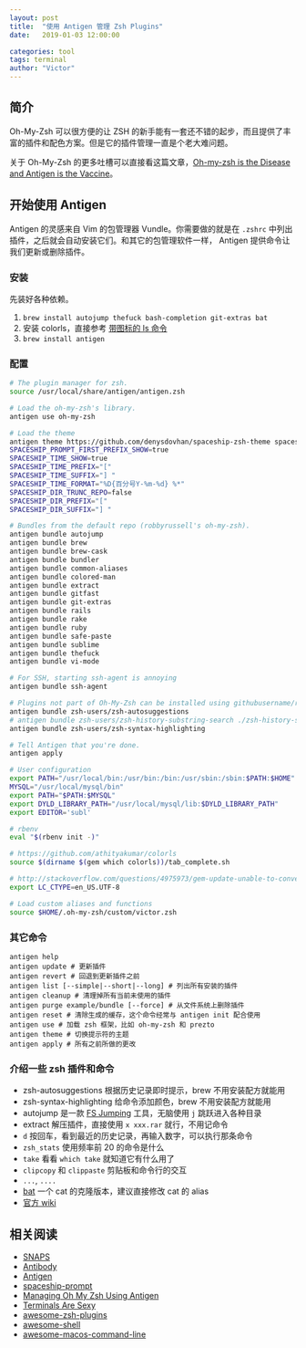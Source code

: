 ```yaml
---
layout: post
title:  "使用 Antigen 管理 Zsh Plugins"
date:   2019-01-03 12:00:00

categories: tool
tags: terminal
author: "Victor"
---
```


## 简介

Oh-My-Zsh 可以很方便的让 ZSH 的新手能有一套还不错的起步，而且提供了丰富的插件和配色方案。但是它的插件管理一直是个老大难问题。

关于 Oh-My-Zsh 的更多吐槽可以直接看这篇文章，[Oh-my-zsh is the Disease and Antigen is the Vaccine](https://joshldavis.com/2014/07/26/oh-my-zsh-is-a-disease-antigen-is-the-vaccine/)。

## 开始使用 Antigen

Antigen 的灵感来自 Vim 的包管理器 Vundle。你需要做的就是在 `.zshrc` 中列出插件，之后就会自动安装它们。和其它的包管理软件一样， Antigen 提供命令让我们更新或删除插件。

### 安装

先装好各种依赖。

1. `brew install autojump thefuck bash-completion git-extras bat`
2. 安装 colorls，直接参考 [带图标的 ls 命令](/tool/color-ls/)
3. `brew install antigen`

### 配置

```bash
# The plugin manager for zsh.
source /usr/local/share/antigen/antigen.zsh

# Load the oh-my-zsh's library.
antigen use oh-my-zsh

# Load the theme
antigen theme https://github.com/denysdovhan/spaceship-zsh-theme spaceship
SPACESHIP_PROMPT_FIRST_PREFIX_SHOW=true
SPACESHIP_TIME_SHOW=true
SPACESHIP_TIME_PREFIX="["
SPACESHIP_TIME_SUFFIX="] "
SPACESHIP_TIME_FORMAT="%D{百分号Y-%m-%d} %*"
SPACESHIP_DIR_TRUNC_REPO=false
SPACESHIP_DIR_PREFIX="["
SPACESHIP_DIR_SUFFIX="] "

# Bundles from the default repo (robbyrussell's oh-my-zsh).
antigen bundle autojump
antigen bundle brew
antigen bundle brew-cask
antigen bundle bundler
antigen bundle common-aliases
antigen bundle colored-man
antigen bundle extract
antigen bundle gitfast
antigen bundle git-extras
antigen bundle rails
antigen bundle rake
antigen bundle ruby
antigen bundle safe-paste
antigen bundle sublime
antigen bundle thefuck
antigen bundle vi-mode

# For SSH, starting ssh-agent is annoying
antigen bundle ssh-agent

# Plugins not part of Oh-My-Zsh can be installed using githubusername/repo
antigen bundle zsh-users/zsh-autosuggestions
# antigen bundle zsh-users/zsh-history-substring-search ./zsh-history-substring-search.zsh
antigen bundle zsh-users/zsh-syntax-highlighting

# Tell Antigen that you're done.
antigen apply

# User configuration
export PATH="/usr/local/bin:/usr/bin:/bin:/usr/sbin:/sbin:$PATH:$HOME"
MYSQL="/usr/local/mysql/bin"
export PATH="$PATH:$MYSQL"
export DYLD_LIBRARY_PATH="/usr/local/mysql/lib:$DYLD_LIBRARY_PATH"
export EDITOR='subl'

# rbenv
eval "$(rbenv init -)"

# https://github.com/athityakumar/colorls
source $(dirname $(gem which colorls))/tab_complete.sh

# http://stackoverflow.com/questions/4975973/gem-update-unable-to-convert-xe7-to-utf-8-in-conversion-from-ascii-8bit-to-u
export LC_CTYPE=en_US.UTF-8

# Load custom aliases and functions
source $HOME/.oh-my-zsh/custom/victor.zsh
```

### 其它命令

```
antigen help
antigen update # 更新插件
antigen revert # 回退到更新插件之前
antigen list [--simple|--short|--long] # 列出所有安装的插件
antigen cleanup # 清理掉所有当前未使用的插件
antigen purge example/bundle [--force] # 从文件系统上删除插件
antigen reset # 清除生成的缓存，这个命令经常与 antigen init 配合使用
antigen use # 加载 zsh 框架，比如 oh-my-zsh 和 prezto
antigen theme # 切换提示符的主题
antigen apply # 所有之前所做的更改
```

### 介绍一些 zsh 插件和命令

* zsh-autosuggestions 根据历史记录即时提示，brew 不用安装配方就能用
* zsh-syntax-highlighting 给命令添加颜色，brew 不用安装配方就能用
* autojump 是一款 [FS Jumping](https://github.com/robbyrussell/oh-my-zsh/wiki/Plugins-Overview#fs-jumping) 工具，无脑使用 `j` 跳跃进入各种目录
* extract 解压插件，直接使用 `x xxx.rar` 就行，不用记命令
* `d` 按回车，看到最近的历史记录，再输入数字，可以执行那条命令
* `zsh_stats` 使用频率前 20 的命令是什么
* `take` 看看 `which take` 就知道它有什么用了
* `clipcopy` 和 `clippaste` 剪贴板和命令行的交互
* `...`, `....`
* [bat](https://github.com/chinanf-boy/bat-zh) 一个 cat 的克隆版本，建议直接修改 cat 的 alias
* [官方 wiki](https://github.com/robbyrussell/oh-my-zsh/wiki)

## 相关阅读

* [SNAPS](https://snapcraft.io/)
* [Antibody](http://getantibody.github.io/)
* [Antigen](https://github.com/zsh-users/antigen/)
* [spaceship-prompt](https://github.com/denysdovhan/spaceship-prompt)
* [Managing Oh My Zsh Using Antigen](https://amitd.co/blog/managing-oh-my-zsh-using-antigen)
* [Terminals Are Sexy](https://terminalsare.sexy/)
* [awesome-zsh-plugins](https://project-awesome.org/unixorn/awesome-zsh-plugins)
* [awesome-shell](https://github.com/alebcay/awesome-shell)
* [awesome-macos-command-line](https://github.com/herrbischoff/awesome-macos-command-line)
